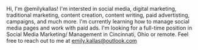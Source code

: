 Hi, I'm @emilykallas!
I'm intersted in social media, digital marketing, traditional marketing, content creation, content writing, paid advertisting, campaigns, and much more. 
I'm currently learning how to manage social media pages and work with paid ads. 
I'm looking for a full-time position in Social Media Marketing/ Management in Cincinnati, Ohio or remote. 
Feel free to reach out to me at emily.kallas@outlook.com 






